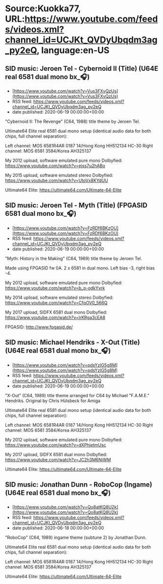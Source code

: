 # Source:Kuokka77, URL:https://www.youtube.com/feeds/videos.xml?channel_id=UCJKt_QVDyUbqdm3ag_py2eQ, language:en-US

## SID music: Jeroen Tel - Cybernoid II (Title) (U64E real 6581 dual mono bx_🎧)
 - [https://www.youtube.com/watch?v=Vus3FXvQzUs](https://www.youtube.com/watch?v=Vus3FXvQzUs)
 - RSS feed: https://www.youtube.com/feeds/videos.xml?channel_id=UCJKt_QVDyUbqdm3ag_py2eQ
 - date published: 2020-06-19 00:00:00+00:00

"Cybernoid II: The Revenge" (C64, 1988) title theme by Jeroen Tel.

Ultimate64 Elite real 6581 dual mono setup (identical audio data for both chips, full channel separation):

Left channel: MOS 6581R4AR 0187 14/Hong Kong HH512134 HC-30
Right channel: MOS 6581 3584/Korea AH325137

My 2012 upload, software emulated pure mono Dolbyfied:
https://www.youtube.com/watch?v=ejss7u2hABo

My 2015 upload, software emulated stereo Dolbyfied:
https://www.youtube.com/watch?v=UtoVx8KYdUU

Ultimate64 Elite:
https://ultimate64.com/Ultimate-64-Elite

## SID music: Jeroen Tel - Myth (Title) (FPGASID 6581 dual mono bx_🎧)
 - [https://www.youtube.com/watch?v=FzRDf6BKzOU](https://www.youtube.com/watch?v=FzRDf6BKzOU)
 - RSS feed: https://www.youtube.com/feeds/videos.xml?channel_id=UCJKt_QVDyUbqdm3ag_py2eQ
 - date published: 2020-06-19 00:00:00+00:00

"Myth: History in the Making" (C64, 1989) title theme by Jeroen Tel.

Made using FPGASID fw 0A. 2 x 6581 in dual mono. Left bias -3, right bias -4.

My 2012 upload, software emulated pure mono Dolbyfied:
https://www.youtube.com/watch?v=b_p-odkYvrk

My 2014 upload, software emulated stereo Dolbyfied:
https://www.youtube.com/watch?v=CfpOV0_566Q

My 2017 upload, SIDFX 6581 dual mono Dolbyfied:
https://www.youtube.com/watch?v=lrKRga3cEA8

FPGASID:
http://www.fpgasid.de/

## SID music: Michael Hendriks - X-Out (Title) (U64E real 6581 dual mono bx_🎧)
 - [https://www.youtube.com/watch?v=pdsYzIG5g8M](https://www.youtube.com/watch?v=pdsYzIG5g8M)
 - RSS feed: https://www.youtube.com/feeds/videos.xml?channel_id=UCJKt_QVDyUbqdm3ag_py2eQ
 - date published: 2020-06-19 00:00:00+00:00

"X-Out" (C64, 1989) title theme arranged for C64 by Michael "F.A.M.E." Hendriks. Original by Chris Hülsbeck for Amiga

Ultimate64 Elite real 6581 dual mono setup (identical audio data for both chips, full channel separation):

Left channel: MOS 6581R4AR 0187 14/Hong Kong HH512134 HC-30
Right channel: MOS 6581 3584/Korea AH325137

My 2012 upload, software emulated pure mono Dolbyfied:
https://www.youtube.com/watch?v=dXPhjetmUsc

My 2017 upload, SIDFX 6581 dual mono Dolbyfied:
https://www.youtube.com/watch?v=JC2h3M6NiWM

Ultimate64 Elite:
https://ultimate64.com/Ultimate-64-Elite

## SID music: Jonathan Dunn - RoboCop (Ingame) (U64E real 6581 dual mono bx_🎧)
 - [https://www.youtube.com/watch?v=Qo8atKQ8U2k](https://www.youtube.com/watch?v=Qo8atKQ8U2k)
 - RSS feed: https://www.youtube.com/feeds/videos.xml?channel_id=UCJKt_QVDyUbqdm3ag_py2eQ
 - date published: 2020-06-18 00:00:00+00:00

"RoboCop" (C64, 1989) ingame theme (subtune 2) by Jonathan Dunn.

Ultimate64 Elite real 6581 dual mono setup (identical audio data for both chips, full channel separation):

Left channel: MOS 6581R4AR 0187 14/Hong Kong HH512134 HC-30
Right channel: MOS 6581 3584/Korea AH325137

Ultimate64 Elite:
https://ultimate64.com/Ultimate-64-Elite

